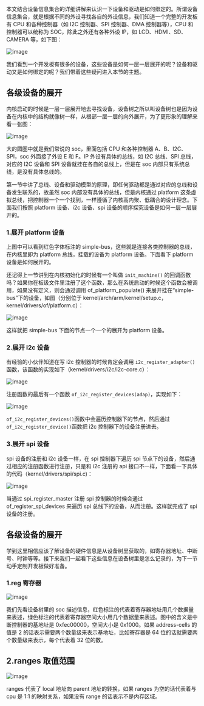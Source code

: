 本文结合设备信息集合的详细讲解来认识一下设备和驱动是如何绑定的。所谓设备信息集合，就是根据不同的外设寻找各自的外设信息，我们知道一个完整的开发板有 CPU 和各种控制器（如 I2C 控制器、SPI 控制器、DMA 控制器等），CPU 和控制器可以统称为 SOC，除此之外还有各种外设 IP，如 LCD、HDMI、SD、CAMERA 等，如下图：

![image](img/127285796-ea083293-3263-4e05-a477-925592d05f9e.png)

我们看到一个开发板有很多的设备，这些设备是如何一层一层展开的呢？设备和驱动又是如何绑定的呢？我们带着这些疑问进入本节的主题。

## 各级设备的展开

内核启动的时候是一层一层展开地去寻找设备，设备树之所以叫设备树也是因为设备在内核中的结构就像树一样，从根部一层一层的向外展开，为了更形象的理解来看一张图：

![image](img/127285861-e3271731-6448-4ac7-97c5-30bfdc2481bb.png)

大的圆圈中就是我们常说的 soc，里面包括 CPU 和各种控制器 A、B、I2C、SPI，soc 外面接了外设 E 和 F。IP 外设有具体的总线，如 I2C 总线、SPI 总线，对应的 I2C 设备和 SPI 设备就挂在各自的总线上，但是在 soc 内部只有系统总线，是没有具体总线的。

第一节中讲了总线、设备和驱动模型的原理，即任何驱动都是通过对应的总线和设备发生联系的，故虽然 soc 内部没有具体的总线，但是内核通过 platform 这条虚拟总线，把控制器一个一个找到，一样遵循了内核高内聚、低耦合的设计理念。下面我们按照 platform 设备、i2c 设备、spi 设备的顺序探究设备是如何一层一层展开的。

### 1.展开 platform 设备

上图中可以看到红色字体标注的 simple-bus，这些就是连接各类控制器的总线，在内核里即为 platform 总线，挂载的设备为 platform 设备。下面看下 platform 设备是如何展开的。

还记得上一节讲到在内核初始化的时候有一个叫做 `init_machine()` 的回调函数吗？如果你在板级文件里注册了这个函数，那么在系统启动的时候这个函数会被调用，如果没有定义，则会通过调用 of_platform_populate() 来展开挂在“simple-bus”下的设备，如图（分别位于 kernel/arch/arm/kernel/setup.c，kernel/drivers/of/platform.c）：

![image](img/127285963-9362eaf2-3576-4635-b142-dc21a82b2c19.png)

这样就把 simple-bus 下面的节点一个一个的展开为 platform 设备。

### 2.展开 i2c 设备

有经验的小伙伴知道在写 i2c 控制器的时候肯定会调用 `i2c_register_adapter()` 函数，该函数的实现如下（kernel/drivers/i2c/i2c-core.c）：

![image](img/127286040-6b898b62-5943-421f-ad5e-cebb24e26b5b.png)

注册函数的最后有一个函数 `of_i2c_register_devices(adap)`，实现如下：

![image](img/127286068-fb94a65a-aecf-40d2-85dd-604df41878b7.png)

`of_i2c_register_devices()`函数中会遍历控制器下的节点，然后通过`of_i2c_register_device()`函数把 i2c 控制器下的设备注册进去。

### 3.展开 spi 设备

spi 设备的注册和 i2c 设备一样，在 spi 控制器下遍历 spi 节点下的设备，然后通过相应的注册函数进行注册，只是和 i2c 注册的 api 接口不一样，下面看一下具体的代码（kernel/drivers/spi/spi.c)：

![image](img/127286193-073f2998-5f50-4e44-a514-6c62f39942d6.png)

当通过 spi_register_master 注册 spi 控制器的时候会通过 of_register_spi_devices 来遍历 spi 总线下的设备，从而注册。这样就完成了 spi 设备的注册。

## 各级设备的展开

学到这里相信应该了解设备的硬件信息是从设备树里获取的，如寄存器地址、中断号、时钟等等。接下来我们一起看下这些信息在设备树里是怎么记录的，为下一节动手定制开发板做好准备。

### 1.reg 寄存器

![image](img/127286303-780312b8-d1b1-4dc3-a9e3-14f6eeebb1dc.png)

我们先看设备树里的 soc 描述信息，红色标注的代表着寄存器地址用几个数据量来表述，绿色标注的代表着寄存器空间大小用几个数据量来表述。图中的含义是中断控制器的基地址是 0xfec00000，空间大小是 0x1000。如果 address-cells 的值是 2 的话表示需要两个数量级来表示基地址，比如寄存器是 64 位的话就需要两个数量级来表示，每个代表着 32 位的数。

## 2.ranges 取值范围

![image](img/127286334-3a4c097c-bf2c-458f-b503-4ed7bc46b343.png)

ranges 代表了 local 地址向 parent 地址的转换，如果 ranges 为空的话代表着与 cpu 是 1:1 的映射关系，如果没有 range 的话表示不是内存区域。
